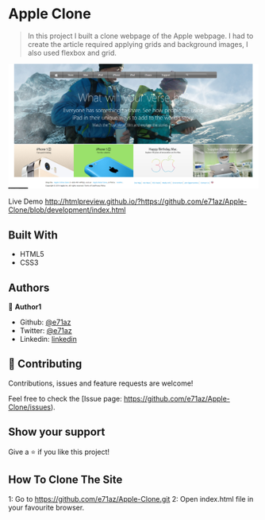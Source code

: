 # Apple Clone

> In this project I built a clone webpage of the Apple webpage. I had to create the article required applying grids and background images, I also used flexbox and grid.

![screenshot](./images/apple_site.png)

Live Demo
http://htmlpreview.github.io/?https://github.com/e71az/Apple-Clone/blob/development/index.html

## Built With

- HTML5
- CSS3

## Authors

👤 **Author1**

- Github: [@e71az](https://github.com/e71az)
- Twitter: [@e71az](https://twitter.com/e71az)
- Linkedin: [linkedin](https://www.linkedin.com/in/elias-casta%C3%B1eda-17a771115/)

## 🤝 Contributing

Contributions, issues and feature requests are welcome!

Feel free to check the [Issue page: https://github.com/e71az/Apple-Clone/issues).

## Show your support

Give a ⭐️ if you like this project!

## How To Clone The Site

1: Go to https://github.com/e71az/Apple-Clone.git
2: Open index.html file in your favourite browser.

